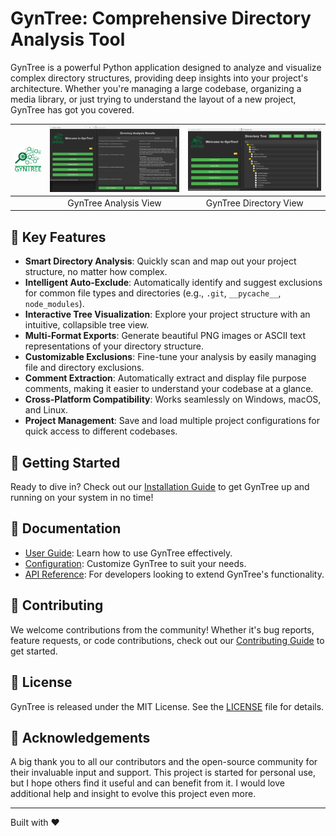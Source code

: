 # GynTree: Comprehensive Directory Analysis Tool

GynTree is a powerful Python application designed to analyze and visualize complex directory structures, providing deep insights into your project's architecture. Whether you're managing a large codebase, organizing a media library, or just trying to understand the layout of a new project, GynTree has got you covered.

| ![GynTree Logo](./assets/images/GynTree_logo.png) | ![GynTree Analysis View](./assets/images/GynTreeAnalysisView.png) | ![GynTree Directory View](./assets/images/GynTreeDirectoryView.png) |
|:-------------------------------------------------:|:---------------------------------------------------------------:|:---------------------------------------------------------------:|
|                                       | GynTree Analysis View                                           | GynTree Directory View                                          |

## 🌟 Key Features

- **Smart Directory Analysis**: Quickly scan and map out your project structure, no matter how complex.
- **Intelligent Auto-Exclude**: Automatically identify and suggest exclusions for common file types and directories (e.g., `.git`, `__pycache__`, `node_modules`).
- **Interactive Tree Visualization**: Explore your project structure with an intuitive, collapsible tree view.
- **Multi-Format Exports**: Generate beautiful PNG images or ASCII text representations of your directory structure.
- **Customizable Exclusions**: Fine-tune your analysis by easily managing file and directory exclusions.
- **Comment Extraction**: Automatically extract and display file purpose comments, making it easier to understand your codebase at a glance.
- **Cross-Platform Compatibility**: Works seamlessly on Windows, macOS, and Linux.
- **Project Management**: Save and load multiple project configurations for quick access to different codebases.

## 🚀 Getting Started

Ready to dive in? Check out our [Installation Guide](./assets/docs/INSTALL.md) to get GynTree up and running on your system in no time!

## 📖 Documentation

- [User Guide](./assets/docs/user_guide.md): Learn how to use GynTree effectively.
- [Configuration](./assets/docs/configuration.md): Customize GynTree to suit your needs.
- [API Reference](./assets/docs/api_reference.md): For developers looking to extend GynTree's functionality.

## 🤝 Contributing

We welcome contributions from the community! Whether it's bug reports, feature requests, or code contributions, check out our [Contributing Guide](./assets/docs/CONTRIBUTING.md) to get started.

## 📜 License

GynTree is released under the MIT License. See the [LICENSE](LICENSE) file for details.

## 🙏 Acknowledgements

A big thank you to all our contributors and the open-source community for their invaluable input and support. This project is started for personal use, but I hope others find it useful and can benefit from it. I would love additional help and insight to evolve this project even more.

---

Built with ❤️
